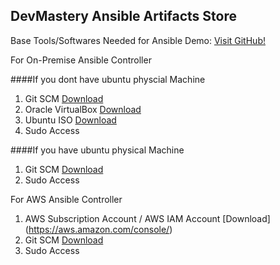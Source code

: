 ## DevMastery Ansible Artifacts Store

Base Tools/Softwares Needed for Ansible Demo:
[Visit GitHub!](https://www.github.com)

For On-Premise Ansible Controller

####If you dont have ubuntu physcial Machine
1. Git SCM [Download](https://git-scm.com/downloads)
2. Oracle VirtualBox [Download](http://www.oracle.com/technetwork/server-storage/virtualbox/downloads/index.html)
3. Ubuntu ISO [Download](http://www.ubuntu.com/download/desktop)
4. Sudo Access
  
####If you have ubuntu physical Machine
1. Git SCM [Download](https://git-scm.com/downloads)
2. Sudo Access


For AWS Ansible Controller

1. AWS Subscription Account / AWS IAM Account [Download] (https://aws.amazon.com/console/)
2. Git SCM  [Download](https://git-scm.com/downloads)
3. Sudo Access

